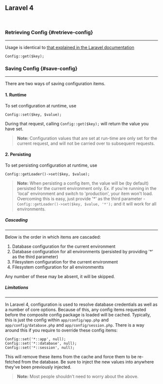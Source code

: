 ## Laravel 4

&nbsp;

### Retrieving Config {#retrieve-config}

---

Usage is identical to [that explained in the Laravel documentation](http://laravel.com/docs/configuration#introduction)

	Config::get($key);

### Saving Config {#save-config}

---

There are two ways of saving configuration items.

#### 1. Runtime

To set configuration at runtime, use

	Config::set($key, $value);

During that request, calling `Config::get($key);` will return the value you have set.

> **Note:** Configuration values that are set at run-time are only set for the current request, and will not be carried over to subsequent requests.


#### 2. Persisting

To set persisting configuration at runtime, use

	Config::getLoader()->set($key, $value);

> **Note:** When persisting a config item, the value will be (by default) persisted for the current environment only.
Ex. if you're running in the 'local' environment and switch to 'production', your item won't load.
Overcoming this is easy, just provide '*' as the third parameter - `Config::getLoader()->set($key, $value, '*');` and it will work for all environments.


##### Cascading

---

Below is the order in which items are cascaded:

1. Database configuration for the current environment
2. Database configuration for all environments (persisted by providing '*' as the third parameter)
3. Filesystem configuration for the current environment
4. Filesystem configuration for all environmentts

Any number of these may be absent, it will be skipped.

##### Limitations

---

In Laravel 4, configuration is used to resolve database credentials as well as a number of core options. Because of this, any config items requested before the composite config package is loaded will be cached. Typically, this is just the config within `app/config/app.php` and `app/config/database.php` and `app/config/session.php`. There is a way around this if you require to override these config items:


	Config::set('*::app', null);
	Config::set('*::database', null);
	Config::set('*::session', null);

This will remove these items from the cache and force them to be re-fetched from the database. Be sure to inject the new values into anywhere they've been previously injected.

> **Note:** Most people shouldn't need to worry about the above.
